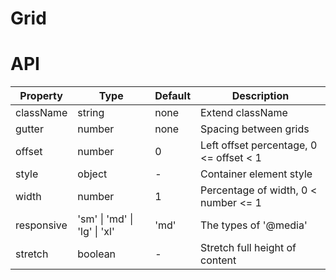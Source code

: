 # Grid

<example />

# API

| Property | Type | Default | Description |
| --- | --- | --- | --- |
| className | string | none | Extend className |
| gutter | number | none | Spacing between grids |
| offset | number | 0 | Left offset percentage, 0 <= offset < 1 |
| style | object | - | Container element style |
| width | number | 1 | Percentage of width, 0 < number <= 1 |
| responsive | 'sm' \| 'md' \| 'lg' \| 'xl' | 'md' | The types of '@media' |
| stretch | boolean | - | Stretch full height of content |